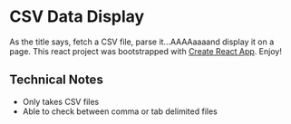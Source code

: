 # CSV Data Display

As the title says, fetch a CSV file, parse it...AAAAaaaand display it on a page. This react project was bootstrapped with [Create React App](https://github.com/facebook/create-react-app). Enjoy!

## Technical Notes

- Only takes CSV files
- Able to check between comma or tab delimited files
